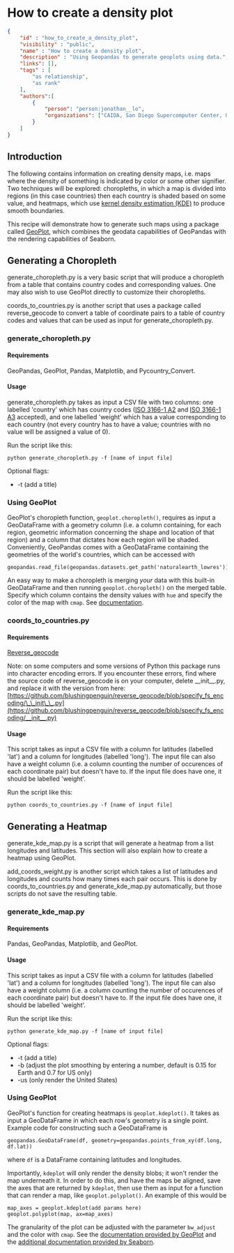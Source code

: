 # How to create a density plot

~~~json
{
    "id" : "how_to_create_a_density_plot",
    "visibility" : "public",
    "name" : "How to create a density plot",
    "description" : "Using Geopandas to generate geoplots using data.",
    "links": [],
    "tags" : [
        "as relationship",
        "as rank"
    ],
    "authors":[
        {
            "person": "person:jonathan__lo",
            "organizations": ["CAIDA, San Diego Supercomputer Center, University of California San Diego"]
        }
    ]   
}
~~~

## Introduction

The following contains information on creating density maps, i.e. maps where the density of something is indicated by color or some other signifier. Two techniques will be explored: choropleths, in which a map is divided into regions (in this case countries) then each country is shaded based on some value, and heatmaps, which use [kernel density estimation (KDE)](https://en.wikipedia.org/wiki/Kernel_density_estimation) to produce smooth boundaries.

This recipe will demonstrate how to generate such maps using a package called [GeoPlot](https://residentmario.github.io/geoplot/), which combines the geodata capabilities of GeoPandas with the rendering capabilities of Seaborn.

## Generating a Choropleth

generate_choropleth.py is a very basic script that will produce a choropleth from a table that contains country codes and corresponding values. One may also wish to use GeoPlot directly to customize their choropleths.

coords_to_countries.py is another script that uses a package called reverse_geocode to convert a table of coordinate pairs to a table of country codes and values that can be used as input for generate_choropleth.py.

### generate_choropleth.py

#### Requirements

GeoPandas, GeoPlot, Pandas, Matplotlib, and Pycountry_Convert.

#### Usage

generate_choropleth.py takes as input a CSV file with two columns: one labelled 'country' which has country codes ([ISO 3166-1 A2](https://en.wikipedia.org/wiki/ISO_3166-1_alpha-2) and [ISO 3166-1 A3](https://en.wikipedia.org/wiki/ISO_3166-1_alpha-3) accepted), and one labelled 'weight' which has a value corresponding to each country (not every country has to have a value; countries with no value will be assigned a value of 0).

Run the script like this:
```
python generate_choropleth.py -f [name of input file]
```
Optional flags:
- -t (add a title)

### Using GeoPlot

GeoPlot's choropleth function, `geoplot.choropleth()`, requires as input a GeoDataFrame with a geometry column (i.e. a column containing, for each region, geometric information concerning the shape and location of that region) and a column that dictates how each region will be shaded. Conveniently, GeoPandas comes with a GeoDataFrame containing the geometries of the world's countries, which can be accessed with
```
geopandas.read_file(geopandas.datasets.get_path('naturalearth_lowres'))
```
An easy way to make a choropleth is merging *your* data with this built-in GeoDataFrame and then running `geoplot.choropleth()` on the merged table. Specify which column contains the density values with `hue` and specify the color of the map with `cmap`. See [documentation](https://residentmario.github.io/geoplot/api_reference.html#geoplot.geoplot.choropleth).

### coords_to_countries.py

#### Requirements

[Reverse_geocode](https://github.com/richardpenman/reverse_geocode)

Note: on some computers and some versions of Python this package runs into character encoding errors. If you encounter these errors, find where the source code of reverse_geocode is on your computer, delete \_\_init\_\_.py, and replace it with the version from here: [https://github.com/blushingpenguin/reverse_geocode/blob/specify_fs_encoding/\_\_init\_\_.py](https://github.com/blushingpenguin/reverse_geocode/blob/specify_fs_encoding/__init__.py)

#### Usage

This script takes as input a CSV file with a column for latitudes (labelled 'lat') and a column for longitudes (labelled 'long'). The input file can also have a weight column (i.e. a column counting the number of occurences of each coordinate pair) but doesn't have to. If the input file does have one, it should be labelled 'weight'.

Run the script like this:
```
python coords_to_countries.py -f [name of input file]
```

## Generating a Heatmap

generate_kde_map.py is a script that will generate a heatmap from a list longitudes and latitudes. This section will also explain how to create a heatmap using GeoPlot.

add_coords_weight.py is another script which takes a list of latitudes and longitudes and counts how many times each pair occurs. This is done by coords_to_countries.py and generate_kde_map.py automatically, but those scripts do not save the resulting table. 

### generate_kde_map.py

#### Requirements

Pandas, GeoPandas, Matplotlib, and GeoPlot.

#### Usage

This script takes as input a CSV file with a column for latitudes (labelled 'lat') and a column for longitudes (labelled 'long'). The input file can also have a weight column (i.e. a column counting the number of occurences of each coordinate pair) but doesn't have to. If the input file does have one, it should be labelled 'weight'.

Run the script like this:
```
python generate_kde_map.py -f [name of input file]
```
Optional flags:
- -t (add a title)
- -b (adjust the plot smoothing by entering a number, default is 0.15 for Earth and 0.7 for US only)
- -us (only render the United States)

### Using GeoPlot

GeoPlot's function for creating heatmaps is `geoplot.kdeplot()`. It takes as input a GeoDataFrame in which each row's geometry is a single point. Example code for constructing such a GeoDataFrame is
```
geopandas.GeoDataFrame(df, geometry=geopandas.points_from_xy(df.long, df.lat))
```
where `df` is a DataFrame containing latitudes and longitudes.

Importantly, `kdeplot` will only render the density blobs; it won't render the map underneath it. In order to do this, and have the maps be aligned, save the axes that are returned by `kdeplot`, then use them as input for a function that can render a map, like `geoplot.polyplot()`. An example of this would be
```
map_axes = geoplot.kdeplot(add params here)
geoplot.polyplot(map, ax=map_axes)
```
The granularity of the plot can be adjusted with the parameter `bw_adjust` and the color with `cmap`. See the [documentation provided by GeoPlot](https://residentmario.github.io/geoplot/api_reference.html?highlight=choropleth#geoplot.geoplot.kdeplot) and the [additional documentation provided by Seaborn](https://seaborn.pydata.org/generated/seaborn.kdeplot.html#seaborn.kdeplot).
